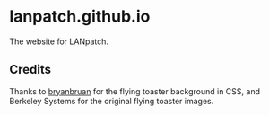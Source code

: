 # lanpatch.github.io

The website for LANpatch.

## Credits

Thanks to [bryanbruan](https://github.com/bryanbraun/after-dark-css) for the flying toaster background in CSS,
and Berkeley Systems for the original flying toaster images.
